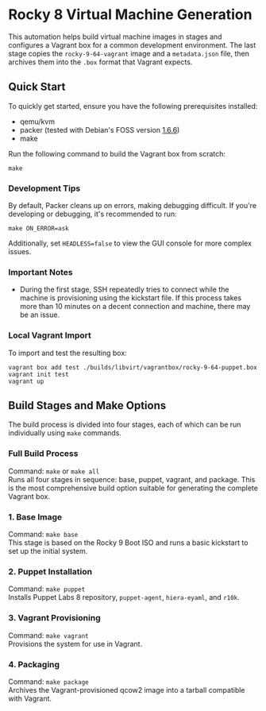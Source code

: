 # Rocky 8 Virtual Machine Generation

This automation helps build virtual machine images in stages and configures a
Vagrant box for a common development environment. The last stage copies the
`rocky-9-64-vagrant` image and a `metadata.json` file, then archives them into
the `.box` format that Vagrant expects.

## Quick Start

To quickly get started, ensure you have the following prerequisites installed:
- qemu/kvm
- packer (tested with Debian's FOSS version
[1.6.6](https://packages.debian.org/bookworm/packer))
- make

Run the following command to build the Vagrant box from scratch:

```
make
```

### Development Tips
By default, Packer cleans up on errors, making debugging difficult. If you're
developing or debugging, it's recommended to run:

```
make ON_ERROR=ask
```

Additionally, set `HEADLESS=false` to view the GUI console for more complex
issues.

### Important Notes
- During the first stage, SSH repeatedly tries to connect while the machine is
provisioning using the kickstart file. If this process takes more than 10
minutes on a decent connection and machine, there may be an issue.

### Local Vagrant Import
To import and test the resulting box:

```
vagrant box add test ./builds/libvirt/vagrantbox/rocky-9-64-puppet.box
vagrant init test
vagrant up
```

## Build Stages and Make Options
The build process is divided into four stages, each of which can be run individually using `make` commands.

### Full Build Process
Command: `make` or `make all`\
Runs all four stages in sequence: base, puppet, vagrant, and package. This is
the most comprehensive build option suitable for generating the complete
Vagrant box.

### 1. Base Image
Command: `make base`\
This stage is based on the Rocky 9 Boot ISO and runs a basic kickstart to set up the initial system.

### 2. Puppet Installation
Command: `make puppet`\
Installs Puppet Labs 8 repository, `puppet-agent`, `hiera-eyaml`, and `r10k`.

### 3. Vagrant Provisioning
Command: `make vagrant`\
Provisions the system for use in Vagrant.

### 4. Packaging
Command: `make package`\
Archives the Vagrant-provisioned qcow2 image into a tarball compatible with Vagrant.
